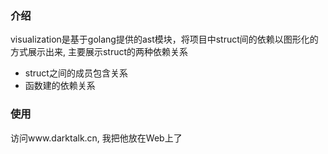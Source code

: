 ### 介绍
visualization是基于golang提供的ast模块，将项目中struct间的依赖以图形化的方式展示出来,
主要展示struct的两种依赖关系
* struct之间的成员包含关系
* 函数建的依赖关系

### 使用
访问www.darktalk.cn, 我把他放在Web上了
